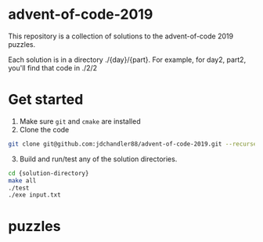 # advent-of-code-2019
This repository is a collection of solutions to the advent-of-code 2019 puzzles.

Each solution is in a directory ./{day}/{part}. For example, for day2, part2, you'll
find that code in ./2/2

# Get started

1. Make sure `git` and `cmake` are installed
2. Clone the code
```bash
git clone git@github.com:jdchandler88/advent-of-code-2019.git --recurse-submodules
```
3. Build and run/test any of the solution directories.
```bash
cd {solution-directory}
make all
./test
./exe input.txt
```


# puzzles
